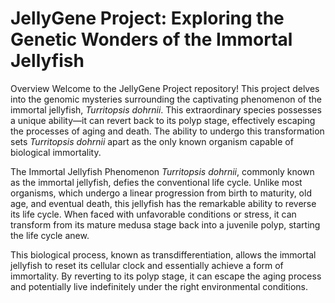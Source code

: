 # JellyGene Project: Exploring the Genetic Wonders of the Immortal Jellyfish
Overview
Welcome to the JellyGene Project repository! This project delves into the genomic mysteries surrounding the captivating phenomenon of the immortal jellyfish, _Turritopsis dohrnii_. This extraordinary species possesses a unique ability—it can revert back to its polyp stage, effectively escaping the processes of aging and death. The ability to undergo this transformation sets _Turritopsis dohrnii_ apart as the only known organism capable of biological immortality.

The Immortal Jellyfish Phenomenon
_Turritopsis dohrnii_, commonly known as the immortal jellyfish, defies the conventional life cycle. Unlike most organisms, which undergo a linear progression from birth to maturity, old age, and eventual death, this jellyfish has the remarkable ability to reverse its life cycle. When faced with unfavorable conditions or stress, it can transform from its mature medusa stage back into a juvenile polyp, starting the life cycle anew.

This biological process, known as transdifferentiation, allows the immortal jellyfish to reset its cellular clock and essentially achieve a form of immortality. By reverting to its polyp stage, it can escape the aging process and potentially live indefinitely under the right environmental conditions.
